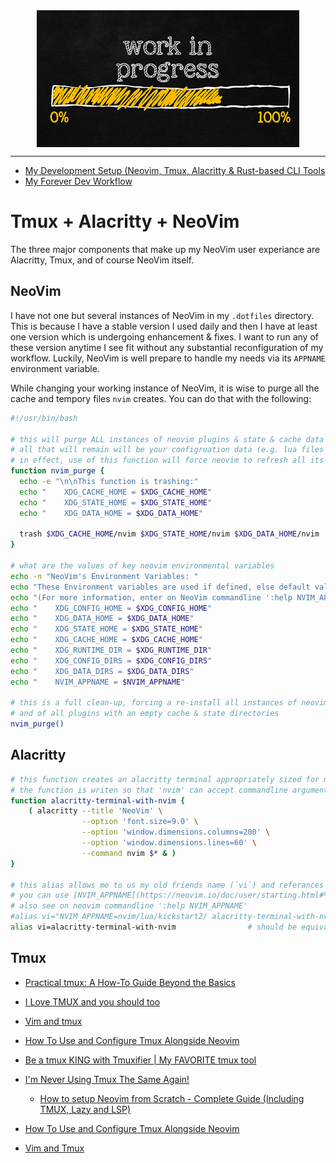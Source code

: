 <!--
Maintainer:   jeffskinnerbox@yahoo.com / www.jeffskinnerbox.me
Version:      0.0.1
-->

<div align="center">
<img src="https://raw.githubusercontent.com/jeffskinnerbox/blog/main/content/images/banners-bkgrds/work-in-progress.jpg" title="These materials require additional work and are not ready for general use." align="center" width=420px height=219px>
</div>

---------------

- [My Development Setup (Neovim, Tmux, Alacritty & Rust-based CLI Tools](https://www.youtube.com/watch?v=stCXFxC4OH0)
- [My Forever Dev Workflow](https://www.youtube.com/watch?v=_YaI2vDbk0o)


# Tmux + Alacritty + NeoVim
The three major components that make up my NeoVim user experiance are Alacritty, Tmux, and of course NeoVim itself.


## NeoVim
I have not one but several instances of NeoVim in my `.dotfiles` directory.
This is because I have a stable version I used daily
and then I have at least one version which is undergoing enhancement & fixes.
I want to run any of these version anytime I see fit without any substantial reconfiguration of my workflow.
Luckily, NeoVim is well prepare to handle my needs via its `APPNAME` environment variable.

While changing your working instance of NeoVim,
it is wise to purge all the cache and tempory files `nvim` creates.
You can do that with the following:

```bash
#!/usr/bin/bash

# this will purge ALL instances of neovim plugins & state & cache data from the systems of directory.
# all that will remain will be your configruation data (e.g. lua files that define your configurations)
# in effect, use of this function will force neovim to refresh all its plugins a new
function nvim_purge {
  echo -e "\n\nThis function is trashing:"
  echo "    XDG_CACHE_HOME = $XDG_CACHE_HOME"
  echo "    XDG_STATE_HOME = $XDG_STATE_HOME"
  echo "    XDG_DATA_HOME = $XDG_DATA_HOME"

  trash $XDG_CACHE_HOME/nvim $XDG_STATE_HOME/nvim $XDG_DATA_HOME/nvim
}

# what are the values of key neovim environmental variables
echo -n "NeoVim's Environment Variables: "
echo "These Environment variables are used if defined, else default values are used."
echo "(For more information, enter on NeoVim commandline ':help NVIM_APPNAME')"
echo "    XDG_CONFIG_HOME = $XDG_CONFIG_HOME"
echo "    XDG_DATA_HOME = $XDG_DATA_HOME"
echo "    XDG_STATE_HOME = $XDG_STATE_HOME"
echo "    XDG_CACHE_HOME = $XDG_CACHE_HOME"
echo "    XDG_RUNTIME_DIR = $XDG_RUNTIME_DIR"
echo "    XDG_CONFIG_DIRS = $XDG_CONFIG_DIRS"
echo "    XDG_DATA_DIRS = $XDG_DATA_DIRS"
echo "    NVIM_APPNAME = $NVIM_APPNAME"

# this is a full clean-up, forcing a re-install all instances of neovim
# and of all plugins with an empty cache & state directories
nvim_purge()
```


## Alacritty

```bash
# this function creates an alacritty terminal appropriately sized for my 'nvim' instance
# the function is writen so that 'nvim' can accept commandline arguments and run in the background
function alacritty-terminal-with-nvim {
    ( alacritty --title 'NeoVim' \
                --option 'font.size=9.0' \
                --option 'window.dimensions.columns=200' \
                --option 'window.dimensions.lines=60' \
                --command nvim $* & )
}

# this alias allows me to us my old friends name (`vi`) and referances the stable neovim executable via the provided path
# you can use [NVIM_APPNAME](https://neovim.io/doc/user/starting.html#%24NVIM_APPNAME) to maintain multiple configurations
# also see on neovim commandline ':help NVIM_APPNAME'
#alias vi="NVIM_APPNAME=nvim/lua/kickstart2/ alacritty-terminal-with-nvim"
alias vi=alacritty-terminal-with-nvim                # should be equivalent to - alias vi="NVIM_APPNAME=nvim/lua/active/ alacritty-terminal-with-nvim"
```


## Tmux

- [Practical tmux: A How-To Guide Beyond the Basics](https://www.youtube.com/watch?v=RmSvKKmLjGU)

- [I Love TMUX and you should too](https://www.youtube.com/watch?v=-B5VDp50daI)
- [Vim and tmux](https://www.youtube.com/playlist?list=PL-v3vdeWVEsXo87wHeVSP_x1KTX4G1l8Y)
- [How To Use and Configure Tmux Alongside Neovim](https://www.josean.com/posts/tmux-setup)
- [Be a tmux KING with Tmuxifier | My FAVORITE tmux tool](https://www.youtube.com/watch?v=ceRYL271cao)

- [I'm Never Using Tmux The Same Again!](https://www.youtube.com/watch?v=JFipv1_ycqU)

    - [How to setup Neovim from Scratch - Complete Guide (Including TMUX, Lazy and LSP)](https://www.youtube.com/watch?v=ZjMzBd1Dqz8)

- [How To Use and Configure Tmux Alongside Neovim](https://www.josean.com/posts/tmux-setup)
- [Vim and Tmux](https://www.youtube.com/playlist?list=PL-v3vdeWVEsXo87wHeVSP_x1KTX4G1l8Y)
